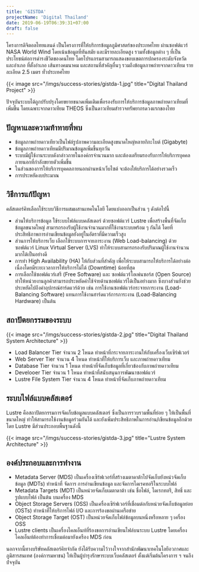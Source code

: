 ```yaml
---
title: 'GISTDA'
projectName: 'Digital Thailand'
date: 2019-06-19T06:39:31+07:00
draft: false
---
```


โครงการดิจิตอลไทยแลนด์ เป็นโครงการที่ให้บริการข้อมูลภูมิศาสตร์ของประเทศไทย ผ่านซอฟต์แวร์ NASA World Wind โดยเน้นข้อมูลที่ทันสมัย และมีรายละเอียดสูง รวมทั้งข้อมูลต่าง ๆ ที่เป็นประโยชน์ต่อการดำรงชีวิตของคนไทย โดยโปรแกรมสามารถแสดงขอบเขตการปกครองระดับจังหวัด และอำเภอ ที่ตั้งอำเภอ เส้นทางคมนาคม และสถานที่สำคัญอื่นๆ รวมถึงข้อมูลภาพถ่ายจากดาวเทียม รายละเอียด 2.5 เมตร ทั่วประเทศไทย

{{< image src="/imgs/success-stories/gistda-1.jpg" title="Digital Thailand Project" >}}

ปัจจุบันระบบได้ถูกปรับปรุงโดยขยายขนาดเพิ่มเติมเพื่อรองรับการให้บริการข้อมูลภาพถ่ายดาวเทียมที่เพิ่มขึ้น โดยเฉพาะจากดาวเทียม THEOS ซึ่งเป็นดาวเทียมสำรวจทรัพยากรดวงแรกของไทย

## ปัญหาและความท้าทายที่พบ

- ข้อมูลภาพถ่ายดาวเทียวเป็นไฟล์รูปภาพความละเอียดสูงขนาดใหญ่หลายกิกะไบต์ (Gigabyte)
- ข้อมูลภาพถ่ายดาวเทียมมีปริมาณข้อมูลเพิ่มขึ้นทุกวัน
- ระบบมีผู้ใช้งานระบบดังกล่าวภายในองค์กรจำนวนมาก และต้องเตรียมรองรับการให้บริการบุคคลภายนอกที่กำลังขยายตัวเพิ่มขึ้น
- ในส่วนของการให้บริการบุคคลภายนอกผ่านหน้าเว็บไซต์ จะต้องให้บริการได้อย่างรวดเร็ว
- การประหยัดงบประมาณ

## วิธีการแก้ปัญหา

คลัสเตอร์คิทเลือกใช้ระบบวิธีการผสมผสานเทคโนโลยี โดยแบ่งออกเป็นส่วน ๆ ดังต่อไปนี้

- ส่วนให้บริการข้อมูล ใช้ระบบไฟล์แบบคลัสเตอร์ ด้วยซอฟต์แวร์ Lustre เพื่อสร้างพื้นที่จัดเก็บข้อมูลขนาดใหญ่ สามารถรองรับผู้ใช้งานจำนวนมากที่ใช้งานระบบพร้อม ๆ กันได้ โดยที่ประสิทธิภาพการอ่านเขียนข้อมูลยังอยู่ในอัตราที่มีความเร็วสูง
- ส่วนการให้บริการเว็บ เลือกใช้ระบบการจายภาระงาน (Web Load-balancing) ด้วยซอฟต์แวร์ Linux Virtual Server (LVS) ทำให้ระบบสามารถรองรับปริมาณผู้ใช้งานจำนวนมากได้เป็นอย่างดี
- การทำ High Availability (HA) ให้กับส่วนที่สำคัญ เพื่อให้ระบบสามารถให้บริการได้อย่างต่อเนื่องโดยมีระยะเวลาการให้บริการไม่ได้ (Downtime) น้อยที่สุด
- การเลือกใช้ซอฟต์แวร์เสรี (Free Software) และ ซอฟต์แวร์โอเพ่นซอร์ส (Open Source) ทำให้หน่วยงานลูกค้าสามารถประหยัดค่าใช้จ่ายด้านซอฟต์แวร์ได้เป็นอย่างมาก ซึ่งบางส่วนยังช่วยประหยัดไปถึงค่าอุปกรณ์ฮาร์ดแวร์ด้วย เช่น การใช้งานซอฟต์แวร์กระจายภาระงาน (Load-Balancing Software) แทนการใช้งานฮาร์ดแวร์การภาระงาน (Load-Balancing Hardware) เป็นต้น

## สถาปัตยกรรมของระบบ

{{< image src="/imgs/success-stories/gistda-2.jpg" title="Digital Thailand System Architecture" >}}

- Load Balancer Tier จำนวน 2 โหนด ทำหน้าที่กระจายภาระงานให้กับเครื่องเว็บเซิร์ฟเวอร์
- Web Server Tier จำนวน 4 โหนด ทำหน้าที่ให้บริการเว็บ และภาพถ่ายดาวเทียม
- Database Tier จำนวน 1 โหนด ทำหน้าที่จัดเก็บข้อมูลที่เกี่ยวข้องกับภาพถ่ายดาวเทียม
- Develooer Tier จำนวน 1 โหนด ทำหน้าที่สนับสนุนการพัฒนาซอฟต์แวร์
- Lustre File System Tier จำนวน 4 โหนด ทำหน้าที่จัดเก็บภาพถ่ายดาวเทียม

## ระบบไฟล์แบบคลัสเตอร์

Lustre คือสถาปัตยกรรมการจัดเก็บข้อมูลแบบคลัสเตอร์ ซึ่งเป็นการรวบรวมพื้นที่ย่อย ๆ ให้เป็นพื้นที่ขนาดใหญ่ ทำให้สามารถใช้งานข้อมูลร่วมกันได้ และยังเพิ่มประสิทธิภาพในการอ่าน/เขียนข้อมูลอีกด้วย โดย Lustre มีส่วนประกอบพื้นฐานดังนี้

{{< image src="/imgs/success-stories/gistda-3.jpg" title="Lustre System Architecture" >}}

## องค์ประกอบและการทำงาน

- Metadata Server (MDS) เป็นเครื่องเซิร์ฟเวอร์ที่สร้างเมตาดาต้าไปจัดเก็บยังหน่วจัดเก็บข้อมูล (MDTs) ทำหน้าที่ จัดการ การอ่านเขียนข้อมูล และจัดการไดเรคทอรีในระบบไฟล์
- Metadata Targets (MDT) เป็นหน่วยจัดเก็บเมตาดาต้า เช่น ชื่อไฟล์, ไดเรกทอรี, สิทธิ์ และรูปแบบไฟล์ เป็นต้น บนเครื่อง MDS
- Object Storage Servers (OSS) เป็นเครื่องเซิร์ฟเวอร์ที่เชื่อมต่อกับหน่วยจัดเก็บข้อมูลย่อย (OSTs) ทำหน้าที่ให้บริการไฟล์ I/O และการร้องขอผ่านเครือข่าย
- Object Storage Target (OST) เป็นหน่วยจัดเก็บไฟล์ข้อมูลบนหนึ่งหรือหลาย ๆ เครื่อง OSS
- Lustre clients เป็นเครื่องไคลเอ็นท์ที่ร้องขอการอ่านเขียนไฟล์บนระบบ Lustre โดยเครื่องไคลเอ็นท์ต้องทำการเชื่อมต่อมายังเครือง MDS ก่อน

นอกจากนี้ทางบริษัทคลัสเตอร์คิทจำกัด ยังได้รับความไว้วางใจจากสำนักพัฒนาเทคโนโลยีอวกาศและภูมิสารสนเทศ (องค์การมหาชน) ให้เป็นผู้บำรุงรักษาระบบเว็บคลัสเตอร์ ตั้งแต่เริ่มต้นโครงการ ฯ จนถึงปํจจุบัน
